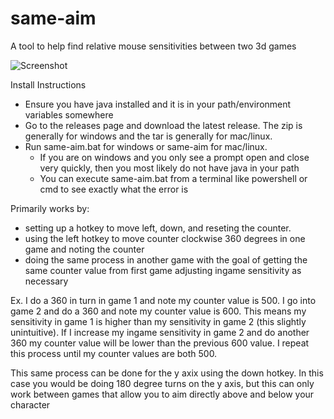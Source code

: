 # same-aim

A tool to help find relative mouse sensitivities between two 3d games

![Screenshot](https://i.imgur.com/w9Kzj2U.png "Application Screenshot")



Install Instructions
* Ensure you have java installed and it is in your path/environment variables somewhere
* Go to the releases page and download the latest release.  The zip is generally for windows and the tar is generally for mac/linux.
* Run same-aim.bat for windows or same-aim for mac/linux.
    * If you are on windows and you only see a prompt open and close very quickly, then you most likely do not have java in your path
    * You can execute same-aim.bat from a terminal like powershell or cmd to see exactly what the error is

Primarily works by:
* setting up a hotkey to move left, down, and reseting the counter.
* using the left hotkey to move counter clockwise 360 degrees in one game and noting the counter
* doing the same process in another game with the goal of getting the same counter value from first game adjusting ingame sensitivity as necessary

Ex.  I do a 360 in turn in game 1 and note my counter value is 500.  I go into game 2 and do a 360 and note my counter value is 600.  This means my sensitivity in game 1 is higher than my sensitivity in game 2 (this slightly unintuitive).  If I increase my ingame sensitivity in game 2 and do another 360 my counter value will be lower than the previous 600 value.  I repeat this process until my counter values are both 500.

This same process can be done for the y axix using the down hotkey.  In this case you would be doing 180 degree turns on the y axis, but this can only work between games that allow you to aim directly above and below your character
